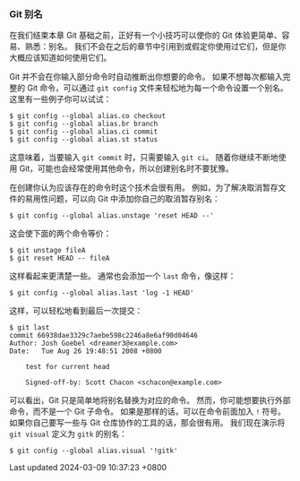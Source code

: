 ### Git 别名

在我们结束本章 Git 基础之前，正好有一个小技巧可以使你的 Git
体验更简单、容易、熟悉：别名。
我们不会在之后的章节中引用到或假定你使用过它们，但是你大概应该知道如何使用它们。

Git 并不会在你输入部分命令时自动推断出你想要的命令。
如果不想每次都输入完整的 Git 命令，可以通过 `git config`
文件来轻松地为每一个命令设置一个别名。 这里有一些例子你可以试试：

```shell
$ git config --global alias.co checkout
$ git config --global alias.br branch
$ git config --global alias.ci commit
$ git config --global alias.st status
```

这意味着，当要输入 `git commit` 时，只需要输入 `git ci`。
随着你继续不断地使用
Git，可能也会经常使用其他命令，所以创建别名时不要犹豫。

在创建你认为应该存在的命令时这个技术会很有用。
例如，为了解决取消暂存文件的易用性问题，可以向 Git
中添加你自己的取消暂存别名：

```shell
$ git config --global alias.unstage 'reset HEAD --'
```

这会使下面的两个命令等价：

```shell
$ git unstage fileA
$ git reset HEAD -- fileA
```

这样看起来更清楚一些。 通常也会添加一个 `last` 命令，像这样：

```shell
$ git config --global alias.last 'log -1 HEAD'
```

这样，可以轻松地看到最后一次提交：

```shell
$ git last
commit 66938dae3329c7aebe598c2246a8e6af90d04646
Author: Josh Goebel <dreamer3@example.com>
Date:   Tue Aug 26 19:48:51 2008 +0800

    test for current head

    Signed-off-by: Scott Chacon <schacon@example.com>
```

可以看出，Git 只是简单地将别名替换为对应的命令。
然而，你可能想要执行外部命令，而不是一个 Git 子命令。
如果是那样的话，可以在命令前面加入 `!` 符号。 如果你自己要写一些与 Git
仓库协作的工具的话，那会很有用。 我们现在演示将 `git visual` 定义为
`gitk` 的别名：

```shell
$ git config --global alias.visual '!gitk'
```

Last updated 2024-03-09 10:37:23 +0800
